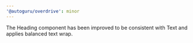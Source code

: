 ```yaml
---
'@autoguru/overdrive': minor
---
```


The Heading component has been improved to be consistent with Text and applies
balanced text wrap.
